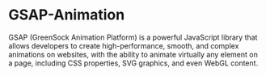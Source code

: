 # GSAP-Animation
GSAP (GreenSock Animation Platform) is a powerful JavaScript library that allows developers to create high-performance, smooth, and complex animations on websites, with the ability to animate virtually any element on a page, including CSS properties, SVG graphics, and even WebGL content.

